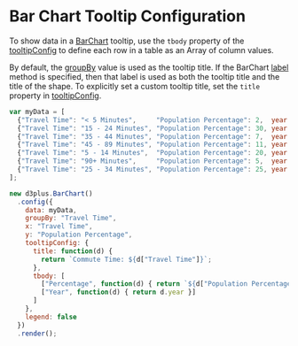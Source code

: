 # Bar Chart Tooltip Configuration

To show data in a [BarChart](http://d3plus.org/docs/#BarChart) tooltip, use the `tbody` property of the [tooltipConfig](http://d3plus.org/docs/#Viz.tooltipConfig) to define each row in a table as an Array of column values.

By default, the [groupBy](http://d3plus.org/docs/#Viz.groupBy) value is used as the tooltip title. If the BarChart [label](http://d3plus.org/docs/#Viz.label) method is specified, then that label is used as both the tooltip title and the title of the shape. To explicitly set a custom tooltip title, set the `title` property in [tooltipConfig](http://d3plus.org/docs/#Viz.tooltipConfig).

```js
var myData = [
  {"Travel Time": "< 5 Minutes",     "Population Percentage": 2,  year: 2018},
  {"Travel Time": "15 - 24 Minutes", "Population Percentage": 30, year: 2018},
  {"Travel Time": "35 - 44 Minutes", "Population Percentage": 7,  year: 2018},
  {"Travel Time": "45 - 89 Minutes", "Population Percentage": 11, year: 2018},
  {"Travel Time": "5 - 14 Minutes",  "Population Percentage": 20, year: 2018},
  {"Travel Time": "90+ Minutes",     "Population Percentage": 5,  year: 2018},
  {"Travel Time": "25 - 34 Minutes", "Population Percentage": 25, year: 2018}
];

new d3plus.BarChart()
  .config({
    data: myData,
    groupBy: "Travel Time",
    x: "Travel Time",
    y: "Population Percentage",
    tooltipConfig: {
      title: function(d) {
        return `Commute Time: ${d["Travel Time"]}`;
      },
      tbody: [
        ["Percentage", function(d) { return `${d["Population Percentage"]}%` }],
        ["Year", function(d) { return d.year }]
      ]
    },
    legend: false
  })
  .render();
```
